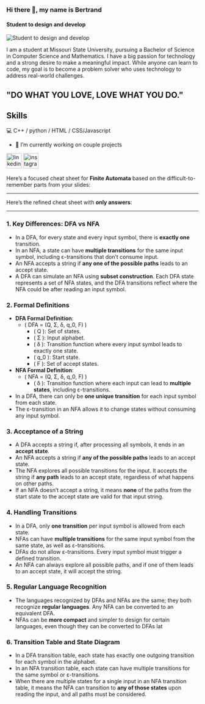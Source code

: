 ### Hi there 👋, my name is Bertrand
#### Student to design and develop
![Student to design and develop](https://media.licdn.com/dms/image/D4D16AQHMim12AgDmBQ/profile-displaybackgroundimage-shrink_350_1400/0/1687419373915?e=1721865600&v=beta&t=VQUDzHDkKE6e9FmDnJn80VRbrPTEYcia-ptnCMlQdcI)

I am a student at Missouri State University, pursuing a Bachelor of Science in Computer Science and Mathematics. I have a big passion for technology and a strong desire to make a meaningful impact. While anyone can learn to code, my goal is to become a problem solver who uses technology to address real-world challenges.
 ## "DO WHAT YOU LOVE, LOVE WHAT YOU DO."
## Skills
💻 C++ / python / HTML / CSS/Javascript

- 🔭 I’m currently working on  couple projects 


[<img src='https://cdn.jsdelivr.net/npm/simple-icons@3.0.1/icons/linkedin.svg' alt='linkedin' height='40'>](https://www.linkedin.com/in/bertrand-rusanganwa-433607276/)  [<img src='https://cdn.jsdelivr.net/npm/simple-icons@3.0.1/icons/instagram.svg' alt='instagram' height='40'>](https://www.instagram.com/bertrand_rusa/)  

Here’s a focused cheat sheet for **Finite Automata** based on the difficult-to-remember parts from your slides:

---

Here’s the refined cheat sheet with **only answers**:

---

### **1. Key Differences: DFA vs NFA**
- In a DFA, for every state and every input symbol, there is **exactly one** transition.
- In an NFA, a state can have **multiple transitions** for the same input symbol, including ε-transitions that don’t consume input.
- An NFA accepts a string if **any one of the possible paths** leads to an accept state.
- A DFA can simulate an NFA using **subset construction**. Each DFA state represents a set of NFA states, and the DFA transitions reflect where the NFA could be after reading an input symbol.
### **2. Formal Definitions**
- **DFA Formal Definition**: 
  - \( DFA = (Q, Σ, δ, q_0, F) \)
    - \( Q \): Set of states.
    - \( Σ \): Input alphabet.
    - \( δ \): Transition function where every input symbol leads to exactly one state.
    - \( q_0 \): Start state.
    - \( F \): Set of accept states.
- **NFA Formal Definition**:
  - \( NFA = (Q, Σ, δ, q_0, F) \)
    - \( δ \): Transition function where each input can lead to **multiple states**, including ε-transitions.
- In a DFA, there can only be **one unique transition** for each input symbol from each state.
- The ε-transition in an NFA allows it to change states without consuming any input symbol.
### **3. Acceptance of a String**
- A DFA accepts a string if, after processing all symbols, it ends in an **accept state**.
- An NFA accepts a string if **any of the possible paths** leads to an accept state.
- The NFA explores all possible transitions for the input. It accepts the string if **any path** leads to an accept state, regardless of what happens on other paths.
- If an NFA doesn’t accept a string, it means **none** of the paths from the start state to the accept state are valid for that input string.
### **4. Handling Transitions**
- In a DFA, only **one transition** per input symbol is allowed from each state.
- NFAs can have **multiple transitions** for the same input symbol from the same state, as well as ε-transitions.
- DFAs do not allow ε-transitions. Every input symbol must trigger a defined transition.
- An NFA can always explore all possible paths, and if one of them leads to an accept state, it will accept the string.
### **5. Regular Language Recognition**
- The languages recognized by DFAs and NFAs are the same; they both recognize **regular languages**. Any NFA can be converted to an equivalent DFA.
- NFAs can be **more compact** and simpler to design for certain languages, even though they can be converted to DFAs lat
### **6. Transition Table and State Diagram**
- In a DFA transition table, each state has exactly one outgoing transition for each symbol in the alphabet.
- In an NFA transition table, each state can have multiple transitions for the same symbol or ε-transitions.
- When there are multiple states for a single input in an NFA transition table, it means the NFA can transition to **any of those states** upon reading the input, and all paths must be considered.

